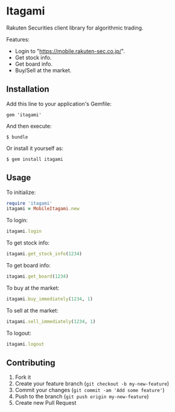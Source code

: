 # Itagami

Rakuten Securities client library for algorithmic trading.

Features:

* Login to "https://mobile.rakuten-sec.co.jp/".
* Get stock info.
* Get board info.
* Buy/Sell at the market.

## Installation

Add this line to your application's Gemfile:

    gem 'itagami'

And then execute:

    $ bundle

Or install it yourself as:

    $ gem install itagami

## Usage

To initialize:

```ruby
require 'itagami'
itagami = MobileItagami.new
```

To login:

```ruby
itagami.login
```

To get stock info:

```ruby
itagami.get_stock_info(1234)
```

To get board info:

```ruby
itagami.get_board(1234)
```

To buy at the market:

```ruby
itagami.buy_immediately(1234, 1)
```

To sell at the market:

```ruby
itagami.sell_immediately(1234, 1)
```

To logout:

```ruby
itagami.logout
```

## Contributing

1. Fork it
2. Create your feature branch (`git checkout -b my-new-feature`)
3. Commit your changes (`git commit -am 'Add some feature'`)
4. Push to the branch (`git push origin my-new-feature`)
5. Create new Pull Request
